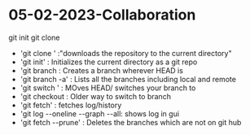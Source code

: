 # 05-02-2023-Collaboration
git init
git clone

- 'git clone <URL>' :"downloads the repository to the current directory"
- 'git init' : Initializes the current directory as a git repo
- 'git branch <NAME> : Creates a branch wherever HEAD is
- 'git branch -a' : Lists all the branches including local and remote
- 'git switch <NAME>' : MOves HEAD/ switches your branch to <NAME>
- 'git checkout <NAME> : Older way to switch to <NAME> branch
- 'git fetch' : fetches log/history
- 'git log --oneline --graph --all: shows log in gui
- 'git fetch --prune' : Deletes the branches which are not on git hub
